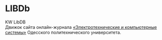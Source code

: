 LIBDb
=====

KW LibDB
<br/>
Движок сайта онлайн-журнала <a href="http://etks.opu.ua" target="_blank">«Электротехнические и компьютерные системы»</a> Одесского политехнического университета.
